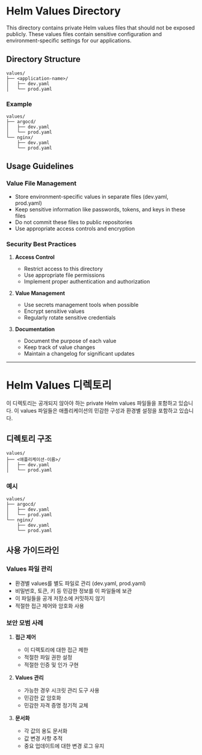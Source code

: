 # Helm Values Directory

This directory contains private Helm values files that should not be exposed publicly. These values files contain sensitive configuration and environment-specific settings for our applications.

## Directory Structure

```
values/
├── <application-name>/
│   ├── dev.yaml
│   └── prod.yaml
```

### Example
```
values/
├── argocd/
│   ├── dev.yaml
│   └── prod.yaml
└── nginx/
    ├── dev.yaml
    └── prod.yaml
```

## Usage Guidelines

### Value File Management
- Store environment-specific values in separate files (dev.yaml, prod.yaml)
- Keep sensitive information like passwords, tokens, and keys in these files
- Do not commit these files to public repositories
- Use appropriate access controls and encryption

### Security Best Practices
1. **Access Control**
   - Restrict access to this directory
   - Use appropriate file permissions
   - Implement proper authentication and authorization

2. **Value Management**
   - Use secrets management tools when possible
   - Encrypt sensitive values
   - Regularly rotate sensitive credentials

3. **Documentation**
   - Document the purpose of each value
   - Keep track of value changes
   - Maintain a changelog for significant updates

---

# Helm Values 디렉토리

이 디렉토리는 공개되지 않아야 하는 private Helm values 파일들을 포함하고 있습니다. 이 values 파일들은 애플리케이션의 민감한 구성과 환경별 설정을 포함하고 있습니다.

## 디렉토리 구조

```
values/
├── <애플리케이션-이름>/
│   ├── dev.yaml
│   └── prod.yaml
```

### 예시
```
values/
├── argocd/
│   ├── dev.yaml
│   └── prod.yaml
└── nginx/
    ├── dev.yaml
    └── prod.yaml
```

## 사용 가이드라인

### Values 파일 관리
- 환경별 values를 별도 파일로 관리 (dev.yaml, prod.yaml)
- 비밀번호, 토큰, 키 등 민감한 정보를 이 파일들에 보관
- 이 파일들을 공개 저장소에 커밋하지 않기
- 적절한 접근 제어와 암호화 사용

### 보안 모범 사례
1. **접근 제어**
   - 이 디렉토리에 대한 접근 제한
   - 적절한 파일 권한 설정
   - 적절한 인증 및 인가 구현

2. **Values 관리**
   - 가능한 경우 시크릿 관리 도구 사용
   - 민감한 값 암호화
   - 민감한 자격 증명 정기적 교체

3. **문서화**
   - 각 값의 용도 문서화
   - 값 변경 사항 추적
   - 중요 업데이트에 대한 변경 로그 유지
